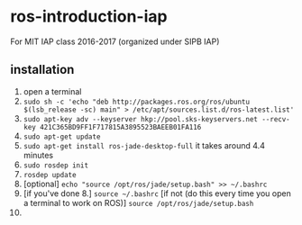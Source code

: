 # ros-introduction-iap
For MIT IAP class 2016-2017 (organized under SIPB IAP)

## installation
1. open a terminal
2. `sudo sh -c 'echo "deb http://packages.ros.org/ros/ubuntu $(lsb_release -sc) main" > /etc/apt/sources.list.d/ros-latest.list'`
3. `sudo apt-key adv --keyserver hkp://pool.sks-keyservers.net --recv-key 421C365BD9FF1F717815A3895523BAEEB01FA116`
4. `sudo apt-get update`
5. `sudo apt-get install ros-jade-desktop-full` it takes around 4.4 minutes
6. `sudo rosdep init`
7. `rosdep update`
8. [optional] `echo "source /opt/ros/jade/setup.bash" >> ~/.bashrc`
9. [if you've done 8.] `source ~/.bashrc` [if not (do this every time you open a terminal to work on ROS)] `source /opt/ros/jade/setup.bash`
10. 
